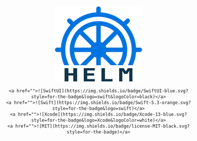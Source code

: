 <p align="center">
  <img src="helm.svg" />
</p>

<div align="center">

    <a href="">![SwiftUI](https://img.shields.io/badge/SwiftUI-blue.svg?style=for-the-badge&logo=swift&logoColor=black)</a>
    <a href="">![Swift](https://img.shields.io/badge/Swift-5.3-orange.svg?style=for-the-badge&logo=swift)</a>
    <a href="">![Xcode](https://img.shields.io/badge/Xcode-13-blue.svg?style=for-the-badge&logo=Xcode&logoColor=white)</a>
    <a href="">![MIT](https://img.shields.io/badge/license-MIT-black.svg?style=for-the-badge)</a>

</div>


